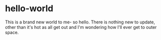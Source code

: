 # hello-world
This is a brand new world to me- so hello. 
There is nothing new to update, other than it's hot as all get out and I'm wondering how I'll ever get to outer space. 
